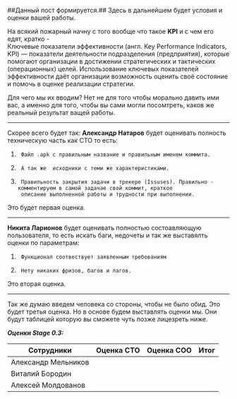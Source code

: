 ##Данный пост формируется.##
Здесь в дальнейшем будет условия и оценки вашей работы.

На всякий пожарный начну с того вообще что такое **KPI** и с чем его едят, кратко -  
Ключевые показатели эффективности (англ. Key Performance Indicators, KPI) — показатели деятельности
подразделения (предприятия), которые помогают организации в достижении стратегических и
тактических (операционных) целей. Использование ключевых показателей эффективности даёт организации возможность
оценить своё состояние и помочь в оценке реализации стратегии.

Для чего мы их вводим? Нет не для того чтобы морально давить ими вас, а именно для того, чтобы вы сами могли посомтреть,
каков же реальный результат ващей работы.

--------------------------------------------------------------------------------------------------------------------------

Скорее всего будет так:
**Александр Натаров** будет оценивать полность техническую часть как СТО то есть:

1)      Файл .аpk с правильным название и правильным именем коммита.

2)      А так же  исходники с теми же характеристиками.

3)      Правильность закрытия задачи в трекере (Issuses). Правильно - комментируем в самой задачае свой коммит, краткое
        описание выполненной работы и трудности при выполнении.

Это будет первая оценка.

--------------------------------------------------------------------------------------------------------------------------

**Никита Ларионов** будет оценивать полностью состоавляющую пользователя, то есть искать баги, недочеты и так же выставялть
оценки по параметрам:

1)      Функционал соотвествует заявленным требованиям

2)      Нету никаких фризов, багов и лагов.

Это вторая оценка.

--------------------------------------------------------------------------------------------------------------------------

Так же думаю введем человека со стороны, чтобы не было обид.
Это будет третья оценка.
Но в основе будем выставлять оценки мы.
Они будут таблицей которую вы сможете чуть позже лицезреть ниже.

***Оценки Stage 0.3:***

| Сотрудники          | Оценка СТО | Оценка СОО | Итог |
|---------------------|------------|------------|------|
| Александр Мельников |            |            |      |
| Виталий Бородин     |            |            |      |
| Алексей Молдованов  |            |            |      |
